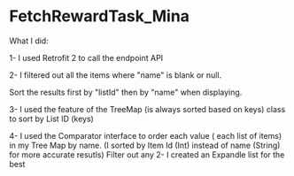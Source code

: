 # FetchRewardTask_Mina

What I did:

1- I used Retrofit 2 to call the endpoint API 

2- I filtered out all the items where "name" is blank or null.

Sort the results first by "listId" then by "name" when displaying.

3- I used the feature of the TreeMap (is always sorted based on keys) class to sort by List ID (keys)

4- I used the Comparator interface to order each value ( each list of items) in my Tree Map by name.
(I sorted by Item Id (Int) instead of name (String) for more accurate resutls)
Filter out any 
2- I created an Expandle list for the best 
